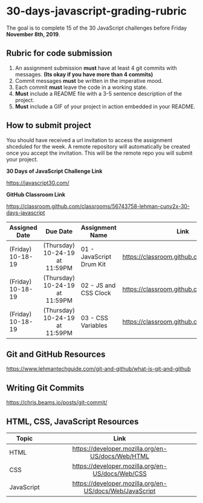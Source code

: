 # 30-days-javascript-grading-rubric

The goal is to complete 15 of the 30 JavaScript challenges before Friday **November 8th, 2019**.

## Rubric for code submission
  1. An assignment submission **must** have at least 4 git commits with messages. **(Its okay if you have more than 4 commits)**
  2. Commit messages **must** be written in the imperative mood.
  3. Each commit **must** leave the code in a working state.
  4. **Must** include a README file with a 3-5 sentence description of the project.
  5. **Must** include a GIF of your project in action embedded in your README.

  
  
  ## How to submit project
  
  You should have received a url invitation to access the assignment shceduled for the week. A remote repository will automatically be created once you accept the invitation. This will be the remote repo you will submit your project.
 
 **30 Days of JavaScript Challenge Link**
 
 https://javascript30.com/
  
**GitHub Classroom Link**

https://classroom.github.com/classrooms/56743758-lehman-cuny2x-30-days-javascript

 Assigned Date        | Due Date         | Assignment Name  | Link
| ------------- |:-------------:| -----| --------|
| (Friday) 10-18-19  | (Thursday) 10-24-19 at 11:59PM| 01 - JavaScript Drum Kit | https://classroom.github.com/a/YFM_sIQx
| (Friday) 10-18-19  | (Thursday) 10-24-19 at 11:59PM| 02 - JS and CSS Clock | https://classroom.github.com/a/vqugxr24
| (Friday) 10-18-19  | (Thursday) 10-24-19 at 11:59PM| 03 - CSS Variables | https://classroom.github.com/a/Cayyxn9A



## Git and GitHub Resources

https://www.lehmantechguide.com/git-and-github/what-is-git-and-github


## Writing Git Commits

https://chris.beams.io/posts/git-commit/


## HTML, CSS, JavaScript Resources

 Topic        | Link         |
| ------------- |:-------------:|
| HTML | https://developer.mozilla.org/en-US/docs/Web/HTML| 
| CSS | https://developer.mozilla.org/en-US/docs/Web/CSS | 
| JavaScript | https://developer.mozilla.org/en-US/docs/Web/JavaScript| 




